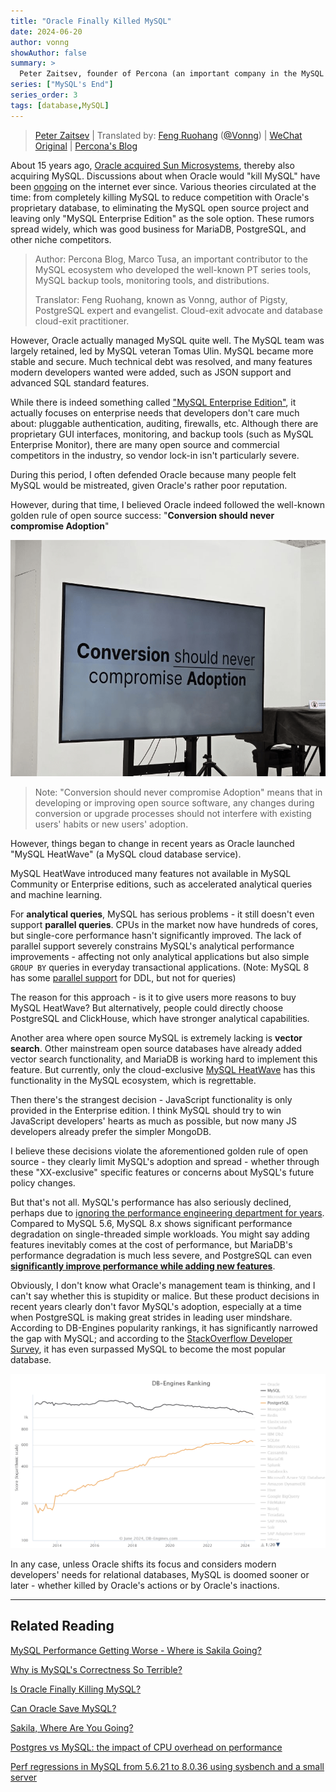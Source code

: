 ```yaml
---
title: "Oracle Finally Killed MySQL"
date: 2024-06-20
author: vonng
showAuthor: false
summary: >
  Peter Zaitsev, founder of Percona (an important company in the MySQL ecosystem), wrote an article harshly criticizing Oracle's actions and inactions that killed MySQL.
series: ["MySQL's End"]
series_order: 3
tags: [database,MySQL]
---
```


> [Peter Zaitsev](https://www.percona.com/blog/author/pz/) | Translated by: [Feng Ruohang](https://vonng.com) ([@Vonng](https://vonng.com/en/)) | [WeChat Original](https://mp.weixin.qq.com/s/1zlDPie_bVvP7eO6_uTkSw) | [Percona's Blog](https://www.percona.com/blog/is-oracle-finally-killing-mysql/)

About 15 years ago, [Oracle acquired Sun Microsystems](https://www.oracle.com/corporate/pressrelease/oracle-buys-sun-042009.html), thereby also acquiring MySQL. Discussions about when Oracle would "kill MySQL" have been [ongoing](https://www.quora.com/Did-Oracle-buy-MySQL-in-order-to-kill-it) on the internet ever since. Various theories circulated at the time: from completely killing MySQL to reduce competition with Oracle's proprietary database, to eliminating the MySQL open source project and leaving only "MySQL Enterprise Edition" as the sole option. These rumors spread widely, which was good business for MariaDB, PostgreSQL, and other niche competitors.

> Author: Percona Blog, Marco Tusa, an important contributor to the MySQL ecosystem who developed the well-known PT series tools, MySQL backup tools, monitoring tools, and distributions.
>
> Translator: Feng Ruohang, known as Vonng, author of Pigsty, PostgreSQL expert and evangelist. Cloud-exit advocate and database cloud-exit practitioner.


However, Oracle actually managed MySQL quite well. The MySQL team was largely retained, led by MySQL veteran Tomas Ulin. MySQL became more stable and secure. Much technical debt was resolved, and many features modern developers wanted were added, such as JSON support and advanced SQL standard features.

While there is indeed something called ["MySQL Enterprise Edition"](https://www.mysql.com/products/enterprise/), it actually focuses on enterprise needs that developers don't care much about: pluggable authentication, auditing, firewalls, etc. Although there are proprietary GUI interfaces, monitoring, and backup tools (such as MySQL Enterprise Monitor), there are many open source and commercial competitors in the industry, so vendor lock-in isn't particularly severe.

During this period, I often defended Oracle because many people felt MySQL would be mistreated, given Oracle's rather poor reputation.

However, during that time, I believed Oracle indeed followed the well-known golden rule of open source success: "**Conversion should never compromise Adoption**"

![conversion.png](conversion.png)

> Note: "Conversion should never compromise Adoption" means that in developing or improving open source software, any changes during conversion or upgrade processes should not interfere with existing users' habits or new users' adoption.

However, things began to change in recent years as Oracle launched "MySQL HeatWave" (a MySQL cloud database service).

MySQL HeatWave introduced many features not available in MySQL Community or Enterprise editions, such as accelerated analytical queries and machine learning.

For **analytical queries**, MySQL has serious problems - it still doesn't even support **parallel queries**. CPUs in the market now have hundreds of cores, but single-core performance hasn't significantly improved. The lack of parallel support severely constrains MySQL's analytical performance improvements - affecting not only analytical applications but also simple `GROUP BY` queries in everyday transactional applications. (Note: MySQL 8 has some [parallel support](https://dev.mysql.com/blog-archive/mysql80-innodb-parallel-threads-ddl/) for DDL, but not for queries)

The reason for this approach - is it to give users more reasons to buy MySQL HeatWave? But alternatively, people could directly choose PostgreSQL and ClickHouse, which have stronger analytical capabilities.

Another area where open source MySQL is extremely lacking is **vector search**. Other mainstream open source databases have already added vector search functionality, and MariaDB is working hard to implement this feature. But currently, only the cloud-exclusive [MySQL HeatWave](https://blogs.oracle.com/mysql/post/introducing-vector-store-and-generative-ai-in-mysql-heatwave) has this functionality in the MySQL ecosystem, which is regrettable.

Then there's the strangest decision - JavaScript functionality is only provided in the Enterprise edition. I think MySQL should try to win JavaScript developers' hearts as much as possible, but now many JS developers already prefer the simpler MongoDB.

I believe these decisions violate the aforementioned golden rule of open source - they clearly limit MySQL's adoption and spread - whether through these "XX-exclusive" specific features or concerns about MySQL's future policy changes.

But that's not all. MySQL's performance has also seriously declined, perhaps due to [ignoring the performance engineering department for years](https://smalldatum.blogspot.com/2024/04/sysbench-on-small-server-mariadb-and.html). Compared to MySQL 5.6, MySQL 8.x shows significant performance degradation on single-threaded simple workloads. You might say adding features inevitably comes at the cost of performance, but MariaDB's performance degradation is much less severe, and PostgreSQL can even [**significantly improve performance while adding new features**](https://smalldatum.blogspot.com/2023/10/postgres-vs-mysql-impact-of-cpu.html).

Obviously, I don't know what Oracle's management team is thinking, and I can't say whether this is stupidity or malice. But these product decisions in recent years clearly don't favor MySQL's adoption, especially at a time when PostgreSQL is making great strides in leading user mindshare. According to DB-Engines popularity rankings, it has significantly narrowed the gap with MySQL; and according to the [StackOverflow Developer Survey](https://survey.stackoverflow.co/2023/#technology-most-popular-technologies), it has even surpassed MySQL to become the most popular database.

![db-engine.png](db-engine.png)

In any case, unless Oracle shifts its focus and considers modern developers' needs for relational databases, MySQL is doomed sooner or later - whether killed by Oracle's actions or by Oracle's inactions.



--------

## Related Reading

[MySQL Performance Getting Worse - Where is Sakila Going?](/db/sakila-where-are-you-going/)

[Why is MySQL's Correctness So Terrible?](/db/bad-mysql/)

[Is Oracle Finally Killing MySQL?](https://www.percona.com/blog/is-oracle-finally-killing-mysql/)

[Can Oracle Save MySQL?](https://www.percona.com/blog/can-oracle-save-mysql/)

[Sakila, Where Are You Going?](https://www.percona.com/blog/sakila-where-are-you-going/)

[Postgres vs MySQL: the impact of CPU overhead on performance](https://smalldatum.blogspot.com/2023/10/postgres-vs-mysql-impact-of-cpu.html)

[Perf regressions in MySQL from 5.6.21 to 8.0.36 using sysbench and a small server](https://smalldatum.blogspot.com/2024/02/perf-regressions-in-mysql-from-5621-to.html)